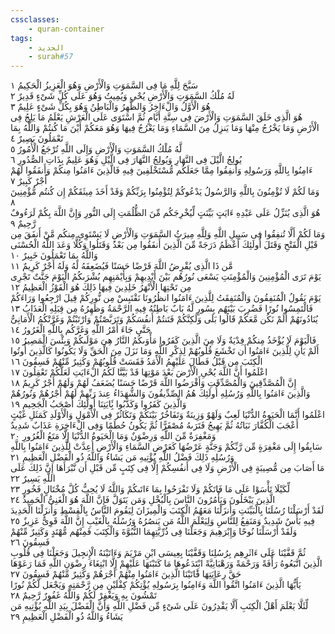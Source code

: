 ```yaml
---
cssclasses:
    - quran-container
tags:
    - الحديد
    - surah#57
---
```


سَبَّحَ لِلَّهِ مَا فِى السَّمَوَتِ وَالْأَرْضِ وَهُوَ الْعَزِيزُ الْحَكِيمُ  ١<br>
لَهُ مُلْكُ السَّمَوَتِ وَالْأَرْضِ يُحْىِ وَيُمِيتُ وَهُوَ عَلَى كُلِّ شَىْءٍ قَدِيرٌ  ٢<br>
هُوَ الْأَوَّلُ وَالْءَاخِرُ وَالظَّهِرُ وَالْبَاطِنُ وَهُوَ بِكُلِّ شَىْءٍ عَلِيمٌ  ٣<br>
هُوَ الَّذِى خَلَقَ السَّمَوَتِ وَالْأَرْضَ فِى سِتَّةِ أَيَّامٍ ثُمَّ اسْتَوَى عَلَى الْعَرْشِ يَعْلَمُ مَا يَلِجُ فِى الْأَرْضِ وَمَا يَخْرُجُ مِنْهَا وَمَا يَنزِلُ مِنَ السَّمَاءِ وَمَا يَعْرُجُ فِيهَا وَهُوَ مَعَكُمْ أَيْنَ مَا كُنتُمْ وَاللَّهُ بِمَا تَعْمَلُونَ بَصِيرٌ  ٤<br>
لَّهُ مُلْكُ السَّمَوَتِ وَالْأَرْضِ وَإِلَى اللَّهِ تُرْجَعُ الْأُمُورُ  ٥<br>
يُولِجُ الَّيْلَ فِى النَّهَارِ وَيُولِجُ النَّهَارَ فِى الَّيْلِ وَهُوَ عَلِيمٌ بِذَاتِ الصُّدُورِ  ٦<br>
ءَامِنُوا بِاللَّهِ وَرَسُولِهِ وَأَنفِقُوا مِمَّا جَعَلَكُم مُّسْتَخْلَفِينَ فِيهِ فَالَّذِينَ ءَامَنُوا مِنكُمْ وَأَنفَقُوا لَهُمْ أَجْرٌ كَبِيرٌ  ٧<br>
وَمَا لَكُمْ لَا تُؤْمِنُونَ بِاللَّهِ وَالرَّسُولُ يَدْعُوكُمْ لِتُؤْمِنُوا بِرَبِّكُمْ وَقَدْ أَخَذَ مِيثَقَكُمْ إِن كُنتُم مُّؤْمِنِينَ  ٨<br>
هُوَ الَّذِى يُنَزِّلُ عَلَى عَبْدِهِ ءَايَتٍ بَيِّنَتٍ لِّيُخْرِجَكُم مِّنَ الظُّلُمَتِ إِلَى النُّورِ وَإِنَّ اللَّهَ بِكُمْ لَرَءُوفٌ رَّحِيمٌ  ٩<br>
وَمَا لَكُمْ أَلَّا تُنفِقُوا فِى سَبِيلِ اللَّهِ وَلِلَّهِ مِيرَثُ السَّمَوَتِ وَالْأَرْضِ لَا يَسْتَوِى مِنكُم مَّنْ أَنفَقَ مِن قَبْلِ الْفَتْحِ وَقَتَلَ أُولَئِكَ أَعْظَمُ دَرَجَةً مِّنَ الَّذِينَ أَنفَقُوا مِن بَعْدُ وَقَتَلُوا وَكُلًّا وَعَدَ اللَّهُ الْحُسْنَى وَاللَّهُ بِمَا تَعْمَلُونَ خَبِيرٌ  ١۰<br>
مَّن ذَا الَّذِى يُقْرِضُ اللَّهَ قَرْضًا حَسَنًا فَيُضَعِفَهُ لَهُ وَلَهُ أَجْرٌ كَرِيمٌ  ١١<br>
يَوْمَ تَرَى الْمُؤْمِنِينَ وَالْمُؤْمِنَتِ يَسْعَى نُورُهُم بَيْنَ أَيْدِيهِمْ وَبِأَيْمَنِهِم بُشْرَىكُمُ الْيَوْمَ جَنَّتٌ تَجْرِى مِن تَحْتِهَا الْأَنْهَرُ خَلِدِينَ فِيهَا ذَلِكَ هُوَ الْفَوْزُ الْعَظِيمُ  ١٢<br>
يَوْمَ يَقُولُ الْمُنَفِقُونَ وَالْمُنَفِقَتُ لِلَّذِينَ ءَامَنُوا انظُرُونَا نَقْتَبِسْ مِن نُّورِكُمْ قِيلَ ارْجِعُوا وَرَاءَكُمْ فَالْتَمِسُوا نُورًا فَضُرِبَ بَيْنَهُم بِسُورٍ لَّهُ بَابٌ بَاطِنُهُ فِيهِ الرَّحْمَةُ وَظَهِرُهُ مِن قِبَلِهِ الْعَذَابُ  ١٣<br>
يُنَادُونَهُمْ أَلَمْ نَكُن مَّعَكُمْ قَالُوا بَلَى وَلَكِنَّكُمْ فَتَنتُمْ أَنفُسَكُمْ وَتَرَبَّصْتُمْ وَارْتَبْتُمْ وَغَرَّتْكُمُ الْأَمَانِىُّ حَتَّى جَاءَ أَمْرُ اللَّهِ وَغَرَّكُم بِاللَّهِ الْغَرُورُ  ١٤<br>
فَالْيَوْمَ لَا يُؤْخَذُ مِنكُمْ فِدْيَةٌ وَلَا مِنَ الَّذِينَ كَفَرُوا مَأْوَىكُمُ النَّارُ هِىَ مَوْلَىكُمْ وَبِئْسَ الْمَصِيرُ  ١٥<br>
أَلَمْ يَأْنِ لِلَّذِينَ ءَامَنُوا أَن تَخْشَعَ قُلُوبُهُمْ لِذِكْرِ اللَّهِ وَمَا نَزَلَ مِنَ الْحَقِّ وَلَا يَكُونُوا كَالَّذِينَ أُوتُوا الْكِتَبَ مِن قَبْلُ فَطَالَ عَلَيْهِمُ الْأَمَدُ فَقَسَتْ قُلُوبُهُمْ وَكَثِيرٌ مِّنْهُمْ فَسِقُونَ  ١٦<br>
اعْلَمُوا أَنَّ اللَّهَ يُحْىِ الْأَرْضَ بَعْدَ مَوْتِهَا قَدْ بَيَّنَّا لَكُمُ الْءَايَتِ لَعَلَّكُمْ تَعْقِلُونَ  ١٧<br>
إِنَّ الْمُصَّدِّقِينَ وَالْمُصَّدِّقَتِ وَأَقْرَضُوا اللَّهَ قَرْضًا حَسَنًا يُضَعَفُ لَهُمْ وَلَهُمْ أَجْرٌ كَرِيمٌ  ١٨<br>
وَالَّذِينَ ءَامَنُوا بِاللَّهِ وَرُسُلِهِ أُولَئِكَ هُمُ الصِّدِّيقُونَ وَالشُّهَدَاءُ عِندَ رَبِّهِمْ لَهُمْ أَجْرُهُمْ وَنُورُهُمْ وَالَّذِينَ كَفَرُوا وَكَذَّبُوا بَِٔايَتِنَا أُولَئِكَ أَصْحَبُ الْجَحِيمِ  ١٩<br>
اعْلَمُوا أَنَّمَا الْحَيَوةُ الدُّنْيَا لَعِبٌ وَلَهْوٌ وَزِينَةٌ وَتَفَاخُرٌ بَيْنَكُمْ وَتَكَاثُرٌ فِى الْأَمْوَلِ وَالْأَوْلَدِ كَمَثَلِ غَيْثٍ أَعْجَبَ الْكُفَّارَ نَبَاتُهُ ثُمَّ يَهِيجُ فَتَرَىهُ مُصْفَرًّا ثُمَّ يَكُونُ حُطَمًا وَفِى الْءَاخِرَةِ عَذَابٌ شَدِيدٌ وَمَغْفِرَةٌ مِّنَ اللَّهِ وَرِضْوَنٌ وَمَا الْحَيَوةُ الدُّنْيَا إِلَّا مَتَعُ الْغُرُورِ  ٢۰<br>
سَابِقُوا إِلَى مَغْفِرَةٍ مِّن رَّبِّكُمْ وَجَنَّةٍ عَرْضُهَا كَعَرْضِ السَّمَاءِ وَالْأَرْضِ أُعِدَّتْ لِلَّذِينَ ءَامَنُوا بِاللَّهِ وَرُسُلِهِ ذَلِكَ فَضْلُ اللَّهِ يُؤْتِيهِ مَن يَشَاءُ وَاللَّهُ ذُو الْفَضْلِ الْعَظِيمِ  ٢١<br>
مَا أَصَابَ مِن مُّصِيبَةٍ فِى الْأَرْضِ وَلَا فِى أَنفُسِكُمْ إِلَّا فِى كِتَبٍ مِّن قَبْلِ أَن نَّبْرَأَهَا إِنَّ ذَلِكَ عَلَى اللَّهِ يَسِيرٌ  ٢٢<br>
لِّكَيْلَا تَأْسَوْا عَلَى مَا فَاتَكُمْ وَلَا تَفْرَحُوا بِمَا ءَاتَىكُمْ وَاللَّهُ لَا يُحِبُّ كُلَّ مُخْتَالٍ فَخُورٍ  ٢٣<br>
الَّذِينَ يَبْخَلُونَ وَيَأْمُرُونَ النَّاسَ بِالْبُخْلِ وَمَن يَتَوَلَّ فَإِنَّ اللَّهَ هُوَ الْغَنِىُّ الْحَمِيدُ  ٢٤<br>
لَقَدْ أَرْسَلْنَا رُسُلَنَا بِالْبَيِّنَتِ وَأَنزَلْنَا مَعَهُمُ الْكِتَبَ وَالْمِيزَانَ لِيَقُومَ النَّاسُ بِالْقِسْطِ وَأَنزَلْنَا الْحَدِيدَ فِيهِ بَأْسٌ شَدِيدٌ وَمَنَفِعُ لِلنَّاسِ وَلِيَعْلَمَ اللَّهُ مَن يَنصُرُهُ وَرُسُلَهُ بِالْغَيْبِ إِنَّ اللَّهَ قَوِىٌّ عَزِيزٌ  ٢٥<br>
وَلَقَدْ أَرْسَلْنَا نُوحًا وَإِبْرَهِيمَ وَجَعَلْنَا فِى ذُرِّيَّتِهِمَا النُّبُوَّةَ وَالْكِتَبَ فَمِنْهُم مُّهْتَدٍ وَكَثِيرٌ مِّنْهُمْ فَسِقُونَ  ٢٦<br>
ثُمَّ قَفَّيْنَا عَلَى ءَاثَرِهِم بِرُسُلِنَا وَقَفَّيْنَا بِعِيسَى ابْنِ مَرْيَمَ وَءَاتَيْنَهُ الْإِنجِيلَ وَجَعَلْنَا فِى قُلُوبِ الَّذِينَ اتَّبَعُوهُ رَأْفَةً وَرَحْمَةً وَرَهْبَانِيَّةً ابْتَدَعُوهَا مَا كَتَبْنَهَا عَلَيْهِمْ إِلَّا ابْتِغَاءَ رِضْوَنِ اللَّهِ فَمَا رَعَوْهَا حَقَّ رِعَايَتِهَا فََٔاتَيْنَا الَّذِينَ ءَامَنُوا مِنْهُمْ أَجْرَهُمْ وَكَثِيرٌ مِّنْهُمْ فَسِقُونَ  ٢٧<br>
يَأَيُّهَا الَّذِينَ ءَامَنُوا اتَّقُوا اللَّهَ وَءَامِنُوا بِرَسُولِهِ يُؤْتِكُمْ كِفْلَيْنِ مِن رَّحْمَتِهِ وَيَجْعَل لَّكُمْ نُورًا تَمْشُونَ بِهِ وَيَغْفِرْ لَكُمْ وَاللَّهُ غَفُورٌ رَّحِيمٌ  ٢٨<br>
لِّئَلَّا يَعْلَمَ أَهْلُ الْكِتَبِ أَلَّا يَقْدِرُونَ عَلَى شَىْءٍ مِّن فَضْلِ اللَّهِ وَأَنَّ الْفَضْلَ بِيَدِ اللَّهِ يُؤْتِيهِ مَن يَشَاءُ وَاللَّهُ ذُو الْفَضْلِ الْعَظِيمِ  ٢٩<br>
